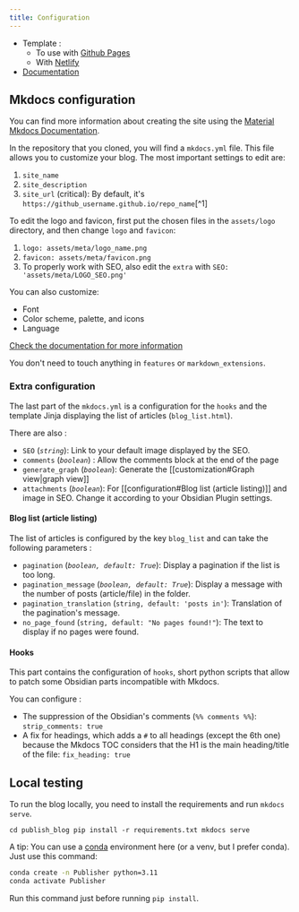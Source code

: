 ```yaml
---
title: Configuration
---
```


- Template :
  - To use with [Github Pages](https://github.com/ObsidianPublisher/template-gh-pages)
  - With [Netlify](https://github.com/ObsidianPublisher/template-netlify-vercel)
- [Documentation](https://obsidian-publisher.netlify.app/)

## Mkdocs configuration

You can find more information about creating the site using the [Material Mkdocs Documentation](https://squidfunk.github.io/mkdocs-material/creating-your-site/#advanced-configuration).

In the repository that you cloned, you will find a `mkdocs.yml` file. This file allows you to customize your blog. The most important settings to edit are:

1. `site_name`
2. `site_description`
3. `site_url` (critical): By default, it's `https://github_username.github.io/repo_name`[^1]

To edit the logo and favicon, first put the chosen files in the `assets/logo` directory, and then change `logo` and `favicon`:

1. `logo: assets/meta/logo_name.png`
2. `favicon: assets/meta/favicon.png`
3. To properly work with SEO, also edit the `extra` with `SEO: 'assets/meta/LOGO_SEO.png'`

You can also customize:

- Font
- Color scheme, palette, and icons
- Language

[Check the documentation for more information](https://squidfunk.github.io/mkdocs-material/setup/changing-the-colors/)

You don't need to touch anything in `features` or `markdown_extensions`.

### Extra configuration

The last part of the `mkdocs.yml` is a configuration for the `hooks` and the template Jinja displaying the list of articles (`blog_list.html`).

There are also :

- `SEO` (_`string`_): Link to your default image displayed by the SEO.
- `comments` (_`boolean`_) : Allow the comments block at the end of the page
- `generate_graph` (_`boolean`_): Generate the [[customization#Graph view|graph view]]
- `attachments` (_`boolean`_): For [[configuration#Blog list (article listing)]] and image in SEO. Change it according to your Obsidian Plugin settings.

#### Blog list (article listing)

The list of articles is configured by the key `blog_list` and can take the following parameters :

- `pagination` (_`boolean, default: True`_): Display a pagination if the list is too long.
- `pagination_message` (_`boolean, default: True`_): Display a message with the number of posts (article/file) in the folder.
- `pagination_translation` (`string, default: 'posts in'`): Translation of the pagination's message.
- `no_page_found` (`string, default: "No pages found!"`): The text to display if no pages were found.

#### Hooks

This part contains the configuration of `hooks`, short python scripts that allow to patch some Obsidian parts incompatible with Mkdocs.

You can configure :

- The suppression of the Obsidian's comments (`%% comments %%`): `strip_comments: true`
- A fix for headings, which adds a `#` to all headings (except the 6th one) because the Mkdocs TOC considers that the H1 is the main heading/title of the file: `fix_heading: true`

## Local testing

To run the blog locally, you need to install the requirements and run `mkdocs serve`.

`cd publish_blog pip install -r requirements.txt mkdocs serve`

A tip: You can use a [conda](https://docs.conda.io/en/latest/) environment here (or a venv, but I prefer conda). Just use this command:

```bash
conda create -n Publisher python=3.11
conda activate Publisher
```

Run this command just before running `pip install`.
